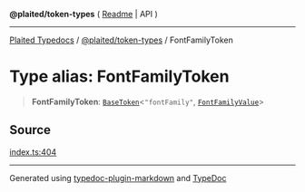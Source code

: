 **@plaited/token-types** ( [Readme](../README.md) \| API )

***

[Plaited Typedocs](../../../modules.md) / [@plaited/token-types](../modules.md) / FontFamilyToken

# Type alias: FontFamilyToken

> **FontFamilyToken**: [`BaseToken`](BaseToken.md)\<`"fontFamily"`, [`FontFamilyValue`](FontFamilyValue.md)\>

## Source

[index.ts:404](https://github.com/plaited/plaited/blob/317e868/libs/token-types/src/index.ts#L404)

***

Generated using [typedoc-plugin-markdown](https://www.npmjs.com/package/typedoc-plugin-markdown) and [TypeDoc](https://typedoc.org/)
